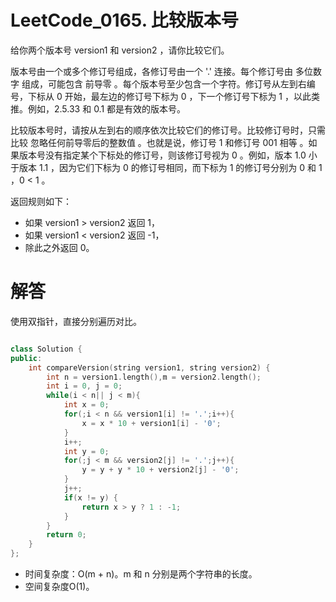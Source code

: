 # LeetCode_0165. 比较版本号


给你两个版本号 version1 和 version2 ，请你比较它们。

版本号由一个或多个修订号组成，各修订号由一个 '.' 连接。每个修订号由 多位数字 组成，可能包含 前导零 。每个版本号至少包含一个字符。修订号从左到右编号，下标从 0 开始，最左边的修订号下标为 0 ，下一个修订号下标为 1 ，以此类推。例如，2.5.33 和 0.1 都是有效的版本号。

比较版本号时，请按从左到右的顺序依次比较它们的修订号。比较修订号时，只需比较 忽略任何前导零后的整数值 。也就是说，修订号 1 和修订号 001 相等 。如果版本号没有指定某个下标处的修订号，则该修订号视为 0 。例如，版本 1.0 小于版本 1.1 ，因为它们下标为 0 的修订号相同，而下标为 1 的修订号分别为 0 和 1 ，0 < 1 。

返回规则如下：

* 如果 version1 > version2 返回 1，
* 如果 version1 < version2 返回 -1，
* 除此之外返回 0。
 
# 解答

使用双指针，直接分别遍历对比。


```C++

class Solution {
public:
    int compareVersion(string version1, string version2) {
        int n = version1.length(),m = version2.length();
        int i = 0, j = 0;
        while(i < n|| j < m){
            int x = 0;
            for(;i < n && version1[i] != '.';i++){
                x = x * 10 + version1[i] - '0';
            }
            i++;
            int y = 0;
            for(;j < m && version2[j] != '.';j++){
                y = y + y * 10 + version2[j] - '0';  
            }
            j++;
            if(x != y) {
                return x > y ? 1 : -1;
            }
        }
        return 0;
    }
};
```

* 时间复杂度：O(m + n)。m 和 n 分别是两个字符串的长度。
* 空间复杂度O(1)。
